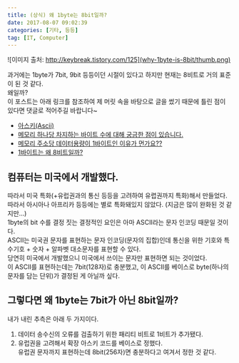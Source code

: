 ```yaml
---
title: (상식) 왜 1byte는 8bit일까?
date: 2017-08-07 09:02:39
categories: [기타, 등등]
tag: [IT, Computer]
---
```

![이미지 출처: http://keybreak.tistory.com/125](why-1byte-is-8bit/thumb.png)  

과거에는 1byte가 7bit, 9bit 등등이던 시절이 있다고 하지만 현재는 8비트로 거의 표준이 된 것 같다.  
왜일까?  
이 포스트는 아래 링크를 참조하여 제 머릿 속을 바탕으로 글을 썼기 때문에 틀린 점이 있다면 댓글로 적어주길 바랍니다~

* [아스키(Ascii)](http://air802.tistory.com/72)  
* [메모리 하나당 차지하는 바이트 수에 대해 궁금한 점이 있습니다.](https://kldp.org/node/153459)  
* [메모리 주소당 데이터용량이 1바이트인 이유가 먼가요??](https://kldp.org/node/149091)  
* [1바이트는 왜 8비트일까?](http://zepeh.tistory.com/313)  

## 컴퓨터는 미국에서 개발했다.
따라서 미국 특화(+유럽권과의 통신 등등을 고려하여 유렵권까지 특화)해서 만들었다.  
따라서 아시아나 아프리카 등등에는 별로 특화돼있지 않았다. (지금은 많이 완화된 것 같지만...)  
1byte의 bit 수를 결정 짓는 결정적인 요인은 아마 ASCII라는 문자 인코딩 때문일 것이다.  
ASCII는 미국권 문자를 표현하는 문자 인코딩(문자의 집합)인데 통신을 위한 기호와 특수기호 + 숫자 + 알파벳 대소문자를 표현할 수 있다.  
당연히 미국에서 개발했으니 미국에서 쓰이는 문자만 표현하면 되는 것이었다.  
이 ASCII를 표현하는데는 7bit(128자)로 충분했고, 이 ASCII를 베이스로 byte(하나의 문자를 담는 단위)가 결정된 게 아닐까 싶다.  

## 그렇다면 왜 1byte는 7bit가 아닌 8bit일까?
내가 내린 추측은 아래 두 가지이다.  
1. 데이터 송수신의 오류를 검출하기 위한 패리티 비트로 1비트가 추가됐다.  
2. 유럽권을 고려해서 확장 아스키 코드를 베이스로 정했다.  
유럽권 문자까지 표현하는데 8bit(256자)면 충분하다고 여겨서 정한 것 같다.
